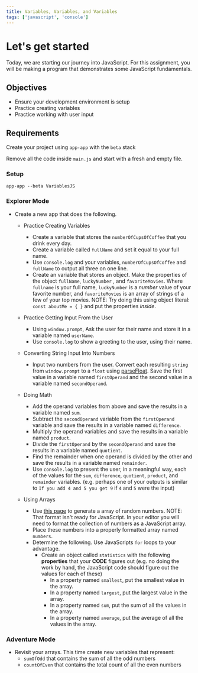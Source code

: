 ```yaml
---
title: Variables, Variables, and Variables
tags: ['javascript', 'console']
---
```


# Let's get started

Today, we are starting our journey into JavaScript. For this assignment, you will be making a program that demonstrates some JavaScript fundamentals.

## Objectives

- Ensure your development environment is setup
- Practice creating variables
- Practice working with user input

## Requirements

Create your project using `app-app` with the `beta` stack

Remove all the code inside `main.js` and start with a fresh and empty file.

### Setup

```
app-app --beta VariablesJS
```

### Explorer Mode

- Create a new app that does the following.

  - Practice Creating Variables

    - Create a variable that stores the `numberOfCupsOfCoffee` that you drink every day.
    - Create a variable called `fullName` and set it equal to your full name.
    - Use `console.log` and your variables, `numberOfCupsOfCoffee` and `fullName` to output all three on one line.
    - Create an variable that stores an object. Make the properties of the object `fullName`, `luckyNumber` , and `favoriteMovies`. Where `fullname` is your full name, `luckyNumber` is a _number_ value of your favorite number, and `favoriteMovies` is an array of strings of a few of your top movies. NOTE: Try doing this using object literal: `const aboutMe = { }` and put the properties _inside_.

  - Practice Getting Input From the User

    - Using `window.prompt`, Ask the user for their name and store it in a variable named `userName`.
    - Use `console.log` to show a greeting to the user, using their name.

  - Converting String Input Into Numbers

    - Input two numbers from the user. Convert each resulting `string` from `window.prompt` to a `float` using [parseFloat](https://developer.mozilla.org/en-US/docs/Web/JavaScript/Reference/Global_Objects/parseFloat). Save the first value in a variable named `firstOperand` and the second value in a variable named `secondOperand`.

  - Doing Math

    - Add the operand variables from above and save the results in a variable named `sum`.
    - Subtract the `secondOperand` variable from the `firstOperand` variable and save the results in a variable named `difference`.
    - Multiply the operand variables and save the results in a variable named `product`.
    - Divide the `firstOperand` by the `secondOperand` and save the results in a variable named `quotient`.
    - Find the remainder when one operand is divided by the other and save the results in a variable named `remainder`.
    - Use `console.log` to present the user, in a meaningful way, each of the values for the `sum`, `difference`, `quotient`, `product`, and `remainder` variables. (e.g. perhaps one of your outputs is similar to `If you add 4 and 5 you get 9` if `4` and `5` were the input)

  - Using Arrays

    - Use [this page](https://www.random.org/integers/?num=100&min=1&max=100&col=5&base=10&format=plain&rnd=new) to generate a array of random numbers. NOTE: That format isn't ready for JavaScript. In your editor you will need to format the collection of numbers as a JavaScript array.
    - Place these numbers into a properly formatted array named `numbers`.
    - Determine the following. Use JavaScripts `for` loops to your advantage.
      - Create an object called `statistics` with the following **properties** that your **CODE** figures out (e.g. no doing the work by hand, the JavaScript code should figure out the values for each of these)
        - In a property named `smallest`, put the smallest value in the array.
        - In a property named `largest`, put the largest value in the array.
        - In a property named `sum`, put the sum of all the values in the array.
        - In a property named `average`, put the average of all the values in the array.

### Adventure Mode

- Revisit your arrays. This time create new variables that represent:
  - `sumOfOdd` that contains the sum of all the odd numbers
  - `countOfEven` that contains the total count of all the even numbers
